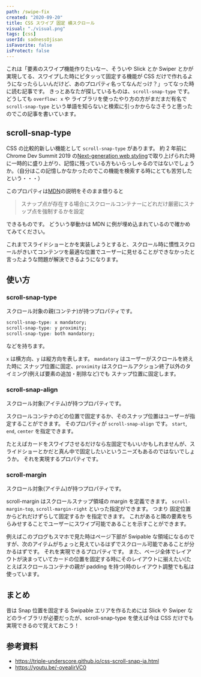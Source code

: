 ```yaml
---
path: /swipe-fix
created: "2020-09-20"
title: CSS スワイプ 固定 横スクロール
visual: "./visual.png"
tags: [css]
userId: sadnessOjisan
isFavorite: false
isProtect: false
---
```


これは「要素のスワイプ機能作りたいなー、そういや Slick とか Swiper とかが実現してる、スワイプした時にピタッって固定する機能が CSS だけで作れるようになったらしいんだけど、あのプロパティ名ってなんだっけ？」ってなった時に読む記事です。
きっとあなたが探しているものは、`scroll-snap-type` です。
どうしても `overflow: x` や ライブラリを使ったやり方の方がまだまだ有名で `scroll-snap-type` という単語を知らないと検索に引っかからなさそうと思ったのでこの記事を書いています。

## scroll-snap-type

CSS の比較的新しい機能として `scroll-snap-type` があります。
約 2 年前に Chrome Dev Summit 2019 の[Next-generation web styling](https://youtu.be/-oyeaIirVC0)で取り上げられた時に一時的に盛り上がり、記憶に残っている方もいらっしゃるのではないでしょうか。（自分はこの記憶しかなかったのでこの機能を検索する時にとても苦労したという・・・）

このプロパティは[MDN](https://developer.mozilla.org/ja/docs/Web/CSS/scroll-snap-type)の説明をそのまま借りると

> スナップ点が存在する場合にスクロールコンテナーにどれだけ厳密にスナップ点を強制するかを設定

できるものです。
どういう挙動かは MDN に例が埋め込まれているので確かめてみてください。

これまでスライドショーとかを実装しようとすると、スクロール時に慣性スクロールがきいてコンテンツを最適な位置でユーザーに見せることができなかったと言ったような問題が解決できるようになります。

## 使い方

### scroll-snap-type

スクロール対象の親(コンテナ)が持つプロパティです。

```css
scroll-snap-type: x mandatory;
scroll-snap-type: y proximity;
scroll-snap-type: both mandatory;
```

などを持ちます。

`x` は横方向、`y` は縦方向を表します。
`mandatory` はユーザーがスクロールを終えた時に スナップ位置に固定、`proximity` はスクロールアクション終了以外のタイミング(例えば要素の追加・削除など)でも スナップ位置に固定します。

### scroll-snap-align

スクロール対象(アイテム)が持つプロパティです。

スクロールコンテナのどの位置で固定するか、そのスナップ位置はユーザーが指定することができます。
そのプロパティが `scroll-snap-align` です。
`start`, `end`, `center` を指定できます。

たとえばカードをスワイプさせるだけなら左固定でもいいかもしれませんが、スライドショーとかだと真ん中で固定したいというニーズもあるのではないでしょうか。
それを実現するプロパティです。

### scroll-margin

スクロール対象(アイテム)が持つプロパティです。

scroll-margin はスクロールスナップ領域の margin を定義できます。
`scroll-margin-top`, `scroll-margin-right` といった指定ができます。
つまり 固定位置からどれだけずらして固定するか を指定できます。
これがあると隣の要素をちらみせすることでユーザーにスワイプ可能であることを示すことができます。

例えばこのブログもスマホで見た時はページ下部が Swipable な領域になるのですが、次のアイテムがちょっと見えているはずでスクロール可能であることが分かるはずです。
それを実現できるプロパティです。
また、ページ全体でレイアウトが決まっていてカードの位置を固定する時にそのレイアウトに揃えたい(たとえばスクロールコンテナの親が padding を持つ)時のレイアウト調整でも私は使っています。

## まとめ

昔は Snap 位置を固定する Swipable エリアを作るためには Slick や Swiper などのライブラリが必要だったが、scroll-snap-type を使えば今は CSS だけでも実現できるので覚えておこう！

## 参考資料

- https://triple-underscore.github.io/css-scroll-snap-ja.html
- https://youtu.be/-oyeaIirVC0
